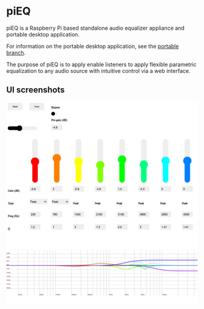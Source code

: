 # piEQ

piEQ is a Raspberry Pi based standalone audio equalizer appliance and portable desktop application.

For information on the portable desktop application, see the [portable branch](https://github.com/zberkowitz/piEQ/tree/portable).

The purpose of piEQ is to apply enable listeners to apply flexible parametric equalization to any audio source with intuitive control via a web interface.

## UI screenshots

![piEQ Sliders](https://github.com/zberkowitz/piEQ/blob/main/doc/screenshots/piEQ_screenshot_Page_1.jpg?raw=true)
![piEQ FR Plot](https://github.com/zberkowitz/piEQ/blob/main/doc/screenshots/piEQ_screenshot_Page_2.jpg?raw=true)
